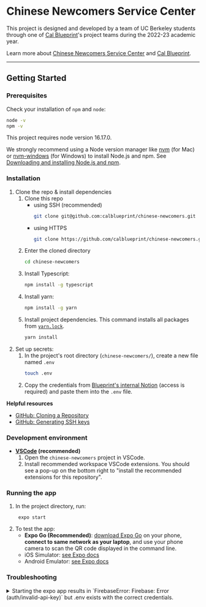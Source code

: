 # Chinese Newcomers Service Center
This project is designed and developed by a team of UC Berkeley students through one of [Cal Blueprint](https://calblueprint.org/)'s project teams during the 2022-23 academic year. 

Learn more about [Chinese Newcomers Service Center](https://chinesenewcomers.org/) and [Cal Blueprint](https://calblueprint.org/).

---
## Getting Started

### Prerequisites

Check your installation of `npm` and `node`:

```sh
node -v
npm -v
```

This project requires node version 16.17.0.

We strongly recommend using a Node version manager like [nvm](https://github.com/nvm-sh/nvm) (for Mac) or [nvm-windows](https://github.com/coreybutler/nvm-windows) (for Windows) to install Node.js and npm. See [Downloading and installing Node.js and npm](https://docs.npmjs.com/downloading-and-installing-node-js-and-npm).

### Installation

1. Clone the repo & install dependencies
   1. Clone this repo
      * using SSH (recommended)
         ```sh
         git clone git@github.com:calblueprint/chinese-newcomers.git
         ```
      * using HTTPS
         ```sh
         git clone https://github.com/calblueprint/chinese-newcomers.git
         ```
   2. Enter the cloned directory
        ```sh
        cd chinese-newcomers
        ```
   3. Install Typescript:
        ```sh
        npm install -g typescript
        ```
   4. Install yarn:
        ```sh
        npm install -g yarn
        ```
   5. Install project dependencies. This command installs all packages from [`yarn.lock`](yarn.lock).
         ```sh
         yarn install
         ```
2. Set up secrets:
   1. In the project's root directory (`chinese-newcomers/`), create a new file named `.env`
        ```sh
        touch .env
        ```
   2. Copy the credentials from [Blueprint's internal Notion](https://www.notion.so/calblueprint/Firebase-Environment-Variables-c30a053fba4c47559f9f4944e4962a9f) (access is required) and paste them into the `.env` file.

**Helpful resources**
* [GitHub: Cloning a Repository](https://docs.github.com/en/repositories/creating-and-managing-repositories/cloning-a-repository#cloning-a-repository)
* [GitHub: Generating SSH keys](https://docs.github.com/en/authentication/connecting-to-github-with-ssh/generating-a-new-ssh-key-and-adding-it-to-the-ssh-agent)
### Development environment

- **[VSCode](https://code.visualstudio.com/) (recommended)**
  1. Open the `chinese-newcomers` project in VSCode.
  2. Install recommended workspace VSCode extensions. You should see a pop-up on the bottom right to "install the recommended extensions for this repository".

### Running the app

1. In the project directory, run:
   ```shell
    expo start
   ```
2. To test the app:
     - **Expo Go (Recommended)**: [download Expo Go](https://docs.expo.dev/get-started/installation/#2-expo-go-app-for-android-and) on your phone, **connect to same network as your laptop**, and use your phone camera to scan the QR code displayed in the command line.
     -  iOS Simulator: [see Expo docs](https://docs.expo.dev/workflow/ios-simulator/)
     -  Android Emulator: [see Expo docs](https://docs.expo.dev/workflow/android-studio-emulator/)


### Troubleshooting
<!-- Add common/known setup issues in toggles here -->
<details>
<summary>Starting the expo app results in `FirebaseError: Firebase: Error (auth/invalid-api-key)` but .env exists with the correct credentials.</summary>

   For whatever reason, sometimes the env variables don't get picked up, but adding the following line to [firebaseApp.ts](src/firebase/firebaseApp.ts) usually fixes it.

   ```js
   console.log(firebaseConfig);
   ```
</details>
